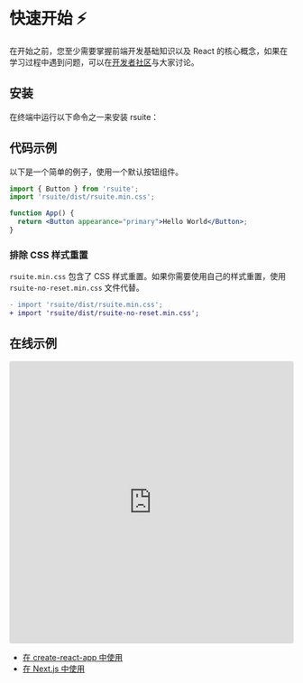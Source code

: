 # 快速开始 ⚡️

在开始之前，您至少需要掌握前端开发基础知识以及 React 的核心概念，如果在学习过程中遇到问题，可以在[开发者社区][wechat-entry]与大家讨论。

## 安装

在终端中运行以下命令之一来安装 rsuite：

<!--{include:<install-guide>}-->

## 代码示例

以下是一个简单的例子，使用一个默认按钮组件。

```jsx
import { Button } from 'rsuite';
import 'rsuite/dist/rsuite.min.css';

function App() {
  return <Button appearance="primary">Hello World</Button>;
}
```

### 排除 CSS 样式重置

`rsuite.min.css` 包含了 CSS 样式重置。如果你需要使用自己的样式重置，使用 `rsuite-no-reset.min.css` 文件代替。

```diff
- import 'rsuite/dist/rsuite.min.css';
+ import 'rsuite/dist/rsuite-no-reset.min.css';
```

## 在线示例

<iframe src="https://codesandbox.io/embed/k9v972q3lr" style="width:100%; height:500px; border:0; border-radius: 4px; overflow:hidden;" sandbox="allow-modals allow-forms allow-popups allow-scripts allow-same-origin"></iframe>

- [在 create-react-app 中使用](/zh/guide/use-with-create-react-app/)
- [在 Next.js 中使用](/zh/guide/use-next-app/)

[wechat-entry]: https://github.com/rsuite/rsuite/blob/master/README_zh.md#%E6%94%AF%E6%8C%81-react-suite
